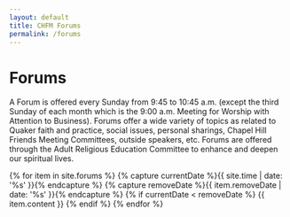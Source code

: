 ```yaml
---
layout: default
title: CHFM Forums
permalink: /forums
---
```


<div class="container" id="content">
  <div class="row">
    <div class="col pagecontent">
        <h1>Forums</h1>
        <p>
            A Forum is offered every Sunday from 9:45 to 10:45 a.m. (except the third Sunday of each month which is the 9:00 a.m. Meeting for Worship with Attention to Business). Forums offer a wide variety of topics as related to Quaker faith and practice, social issues, personal sharings, Chapel Hill Friends Meeting Committees, outside speakers, etc. Forums are offered through the Adult Religious Education Committee to enhance and deepen our spiritual lives.
        </p>
        {% for item in site.forums %}
            {% capture currentDate %}{{ site.time | date: '%s' }}{% endcapture %}
            {% capture removeDate %}{{ item.removeDate | date: '%s' }}{% endcapture %}
            {% if currentDate < removeDate %}
                {{ item.content }}
            {% endif %}
        {% endfor %}
    </div>
  </div>
</div>
